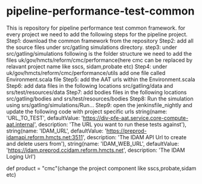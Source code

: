 # pipeline-performance-test-common
This is repository for pipeline performance test common framework. for every project we need to add the following steps for the pipeline project.
Step1: download the common framework from the repository
Step2: add all the source files under src/gatling simulations directory.
step3: under src/gatling/simulations following is the folder structure we need to add the files
uk/gov/hmcts/reform/cmc/performance(here cmc can be replaced by relavant project name like sscs, sidam,probate etc)
Step4: under uk/gov/hmcts/reform/cmc/performance/utils add one file called Environment.scala file 
Step5: add the AAT urls within the Environment.scala
Step6: add data files in the following locations
src/gatling/data and srs/test/resources/data
Step7: add bodies files in the following locations
src/gatling/bodies and srs/test/resources/bodies
Step8: Run the simulation using srs/gatling/simulations/Run...
Step9: open the jenkinsfile_nightly and update the following code with project specific urls 
 string(name: 'URL_TO_TEST', defaultValue: 'https://div-pfe-aat.service.core-compute-aat.internal', description: 'The URL you want to run these tests against'),
                string(name: 'IDAM_URL', defaultValue: 'https://preprod-idamapi.reform.hmcts.net:3511', description: 'The IDAM API Url to create and delete users from'),
                string(name: 'IDAM_WEB_URL', defaultValue: 'https://idam.preprod.ccidam.reform.hmcts.net', description: 'The IDAM Loging Url')
 
 def product = "cmc"(change the project component like sscs,probate,sidam etc)

                
